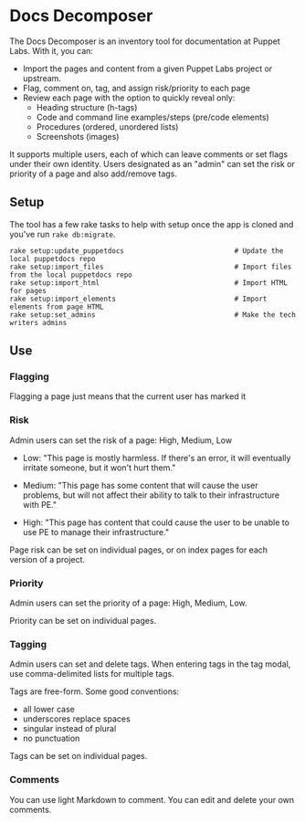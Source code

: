 # Docs Decomposer

The Docs Decomposer is an inventory tool for documentation at Puppet
Labs. With it, you can:

- Import the pages and content from a given Puppet Labs project or
upstream.
- Flag, comment on, tag, and assign risk/priority to each page
- Review each page with the option to quickly reveal only: 
  - Heading structure (h-tags)
  - Code and command line examples/steps (pre/code elements)
  - Procedures (ordered, unordered lists)
  - Screenshots (images)

It supports multiple users, each of which can leave comments or set
flags under their own identity. Users designated as an "admin" can set
the risk or priority of a page and also add/remove tags.

## Setup

The tool has a few rake tasks to help with setup once the app is
cloned and you've run `rake db:migrate`. 

    rake setup:update_puppetdocs                           # Update the local puppetdocs repo
    rake setup:import_files                                # Import files from the local puppetdocs repo
	rake setup:import_html                                 # Import HTML for pages
    rake setup:import_elements                             # Import elements from page HTML
    rake setup:set_admins                                  # Make the tech writers admins

## Use

### Flagging

Flagging a page just means that the current user has marked it

### Risk

Admin users can set the risk of a page: High, Medium, Low

* Low: "This page is mostly harmless. If there's an error, it will
eventually irritate someone, but it won't hurt them."

* Medium: "This page has some content that will cause the user
problems, but will not affect their ability to talk to their
infrastructure with PE."

* High: "This page has content that could cause the user to be unable
to use PE to manage their infrastructure."

Page risk can be set on individual pages, or on index pages for each
version of a project.

### Priority

Admin users can set the priority of a page: High, Medium, Low. 

Priority can be set on individual pages.

### Tagging

Admin users can set and delete tags. When entering tags in the tag
modal, use comma-delimited lists for multiple tags. 

Tags are free-form. Some good conventions:

- all lower case
- underscores replace spaces
- singular instead of plural
- no punctuation

Tags can be set on individual pages. 

### Comments

You can use light Markdown to comment. You can edit and delete your own comments.




